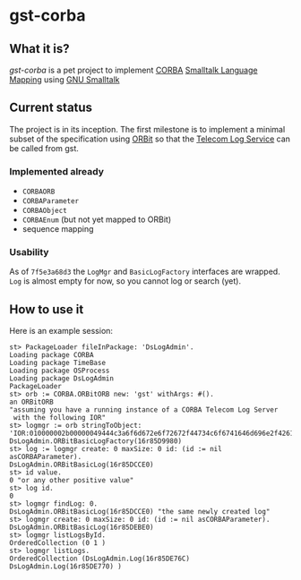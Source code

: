 gst-corba
=========


What it is?
-----------

*gst-corba* is a pet project to implement [CORBA][] [Smalltalk
 Language Mapping][st] using [GNU Smalltalk][gst]

  [corba]: http://en.wikipedia.org/wiki/Common_Object_Request_Broker_Architecture
  [st]: http://www.omg.org/spec/ST/1.0/PDF
  [gst]: http://smalltalk.gnu.org


Current status
--------------

The project is in its inception. The first milestone is to implement a
minimal subset of the specification using [ORBit][] so that the
[Telecom Log Service][telco] can be called from gst.

  [orbit]: http://projects.gnome.org/ORBit2/
  [telco]: http://www.omg.org/spec/TLOG/1.1.2/PDF

### Implemented already

* `CORBAORB`
* `CORBAParameter`
* `CORBAObject`
* `CORBAEnum` (but not yet mapped to ORBit)
* sequence mapping

### Usability

As of `7f5e3a68d3` the `LogMgr` and `BasicLogFactory` interfaces are
wrapped. `Log` is almost empty for now, so you cannot log or search
(yet).


How to use it
-------------

Here is an example session:

    st> PackageLoader fileInPackage: 'DsLogAdmin'.
    Loading package CORBA
    Loading package TimeBase
    Loading package OSProcess
    Loading package DsLogAdmin
    PackageLoader
    st> orb := CORBA.ORBitORB new: 'gst' withArgs: #().
    an ORBitORB
    "assuming you have a running instance of a CORBA Telecom Log Server
     with the following IOR"
    st> logmgr := orb stringToObject: 'IOR:010000002b00000049444c3a6f6d672e6f72672f44734c6f6741646d696e2f42617369634c6f67466163746f72793a312e30000001000000000000007c000000010102000a0000003132372e302e302e3100a8b92f00000014010f004e53500000000001000000526f6f74504f4100666163746f72795f504f41000000000001000000010000000002000000000000000800000001000000004f41540100000018000000010000000100010001000000010001050901010000000000'.
    DsLogAdmin.ORBitBasicLogFactory(16r85D9980)
    st> log := logmgr create: 0 maxSize: 0 id: (id := nil asCORBAParameter).
    DsLogAdmin.ORBitBasicLog(16r85DCCE0)
    st> id value.
    0 "or any other positive value"
    st> log id.
    0
    st> logmgr findLog: 0.
    DsLogAdmin.ORBitBasicLog(16r85DCCE0) "the same newly created log"
    st> logmgr create: 0 maxSize: 0 id: (id := nil asCORBAParameter).
    DsLogAdmin.ORBitBasicLog(16r85DEBE0)
    st> logmgr listLogsById.
    OrderedCollection (0 1 )
    st> logmgr listLogs.
    OrderedCollection (DsLogAdmin.Log(16r85DE76C) DsLogAdmin.Log(16r85DE770) )
